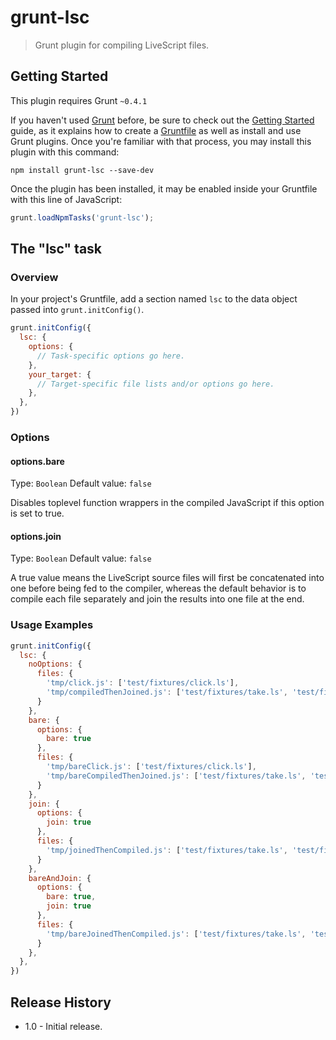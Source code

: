 # grunt-lsc

> Grunt plugin for compiling LiveScript files.

## Getting Started
This plugin requires Grunt `~0.4.1`

If you haven't used [Grunt](http://gruntjs.com/) before, be sure to check out the [Getting Started](http://gruntjs.com/getting-started) guide, as it explains how to create a [Gruntfile](http://gruntjs.com/sample-gruntfile) as well as install and use Grunt plugins. Once you're familiar with that process, you may install this plugin with this command:

```shell
npm install grunt-lsc --save-dev
```

Once the plugin has been installed, it may be enabled inside your Gruntfile with this line of JavaScript:

```js
grunt.loadNpmTasks('grunt-lsc');
```

## The "lsc" task

### Overview
In your project's Gruntfile, add a section named `lsc` to the data object passed into `grunt.initConfig()`.

```js
grunt.initConfig({
  lsc: {
    options: {
      // Task-specific options go here.
    },
    your_target: {
      // Target-specific file lists and/or options go here.
    },
  },
})
```

### Options

#### options.bare
Type: `Boolean`
Default value: `false`

Disables toplevel function wrappers in the compiled JavaScript if this option is set to true.

#### options.join
Type: `Boolean`
Default value: `false`

A true value means the LiveScript source files will first be concatenated into one before being fed to the compiler,
whereas the default behavior is to compile each file separately and join the results into one file at the end.

### Usage Examples



```js
grunt.initConfig({
  lsc: {
    noOptions: {
      files: {
        'tmp/click.js': ['test/fixtures/click.ls'],
        'tmp/compiledThenJoined.js': ['test/fixtures/take.ls', 'test/fixtures/click.ls']
      }
    },
    bare: {
      options: {
        bare: true
      },
      files: {
        'tmp/bareClick.js': ['test/fixtures/click.ls'],
        'tmp/bareCompiledThenJoined.js': ['test/fixtures/take.ls', 'test/fixtures/click.ls']
      }
    },
    join: {
      options: {
        join: true
      },
      files: {
        'tmp/joinedThenCompiled.js': ['test/fixtures/take.ls', 'test/fixtures/click.ls']
      }
    },
    bareAndJoin: {
      options: {
        bare: true,
        join: true
      },
      files: {
        'tmp/bareJoinedThenCompiled.js': ['test/fixtures/take.ls', 'test/fixtures/click.ls']
      }
    },
  },
})
```

## Release History
- 1.0 - Initial release.
